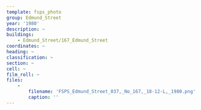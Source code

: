 ```yaml
---
template: fsps_photo
group: Edmund_Street
year: '1980'
description: ~
buildings:
    - Edmund_Street/167_Edmund_Street
coordinates: ~
heading: ~
classification: ~
section: ~
cell: ~
film_roll: ~
files:
    -
        filename: 'FSPS_Edmund_Street_037,_No_167,_18-12-L,_1980.png'
        caption: ''
---
```

